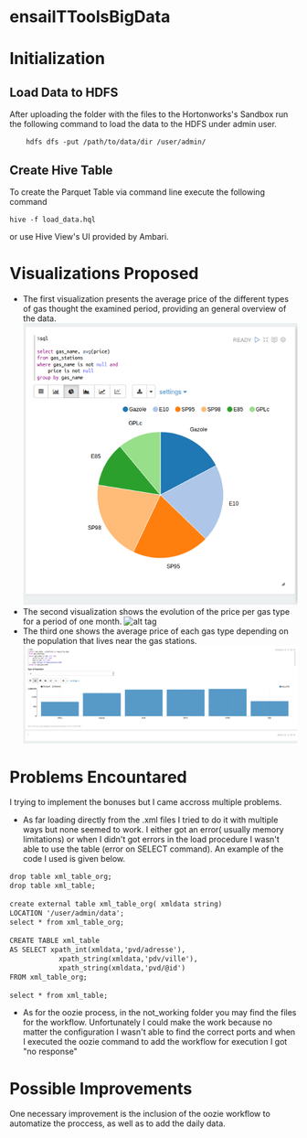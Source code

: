 # ensaiITToolsBigData
# Initialization
## Load Data to HDFS
After uploading the folder with the files to the Hortonworks's Sandbox run the following command to load the data to the HDFS under admin user. 
```
    hdfs dfs -put /path/to/data/dir /user/admin/
```
## Create Hive Table
To create the Parquet Table via command line execute the following command  
```
hive -f load_data.hql
```
or use Hive View's UI provided by Ambari. 

# Visualizations Proposed 

* The first visualization presents the average price of the different types of gas thought the examined period, providing an general overview of the data.
![alt tag](https://github.com/OrfeusP/ensaiITToolsBigData/blob/master/viz-1.png)
* The second visualization shows the evolution of the price per gas type for a period of one month.
![alt tag](https://github.com/OrfeusP/ensaiITToolsBigData/blob/master/viz-2.png)
* The third one shows the average price of each gas type depending on the population that lives near the gas stations.
![alt tag](https://github.com/OrfeusP/ensaiITToolsBigData/blob/master/viz-3.png)

# Problems Encountared
I trying to implement the bonuses but I came accross multiple problems.

* As far loading directly from the .xml files I tried to do it with multiple ways but none seemed to work. I either got an error( usually memory limitations) or when I didn't got errors in the load procedure I wasn't able to use the table (error on SELECT command).
An example of the code I used is given below.
```
drop table xml_table_org;
drop table xml_table;

create external table xml_table_org( xmldata string) 
LOCATION '/user/admin/data';
select * from xml_table_org;

CREATE TABLE xml_table 
AS SELECT xpath_int(xmldata,'pvd/adresse'),
			xpath_string(xmldata,'pdv/ville'),
			xpath_string(xmldata,'pvd/@id') 
FROM xml_table_org;

select * from xml_table;
```  

* As for the oozie process, in the not_working folder you may find the files for the workflow. Unfortunately I could make the work because no matter the configuration I wasn't able to find the correct ports and when I executed the oozie command to add the workflow for execution I got "no response"

# Possible Improvements

One necessary improvement is the inclusion of the oozie workflow to automatize the proccess, as well as to add the daily data.
